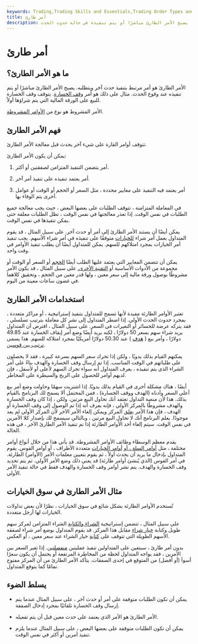 ```yaml
---
keywords: Trading,Trading Skills and Essentials,Trading Order Types and Processes,Trading Skills,Trading Orders
title: أمر طارئ
description: الأمر الطارئ هو أمر مرتبط بتنفيذ حدث آخر ويتطلبه. يصبح الأمر الطارئ مباشرًا أو يتم تنفيذه في حالة حدوث الحدث.
---
```


# أمر طارئ
## ما هو الأمر الطارئ؟

الأمر الطارئ هو أمر مرتبط بتنفيذ حدث آخر ويتطلبه. يصبح الأمر الطارئ مباشرًا أو يتم تنفيذه عند وقوع الحدث. مثال على ذلك هو أمر [وقف الخسارة](/stop-lossorder). يتوقف وقف الخسارة للبيع على الورقة المالية التي يتم شراؤها أولاً.

الأمر المشروط هو نوع من [الأوامر المشروطة](/conditionalorder).

## فهم الأمر الطارئ

تتوقف أوامر القارة على شيء آخر يحدث قبل معالجة الأمر الطارئ.

يمكن أن يكون الأمر الطارئ:

1. أمر يتضمن التنفيذ المتزامن لصفقتين أو أكثر.

1. أمر يعتمد تنفيذه على تنفيذ أمر آخر.

1. أمر يعتمد فيه التنفيذ على معايير محددة ، مثل السعر أو الحجم أو الوقت أو عوامل أخرى يتم الوفاء بها.

في المعاملة المتزامنة ، تتوقف الطلبات على بعضها البعض ، حيث يجب معالجة جميع الطلبات في نفس الوقت. إذا تعذر معالجتها في نفس الوقت ، تظل الطلبات معلقة حتى يمكن تنفيذها في نفس الوقت.

يمكن أيضًا أن يستند الأمر الطارئ إلى أمر أو حدث آخر. على سبيل المثال ، قد يقوم المتداول بعمل أمر شراء [للخيارات](/option) متوقفًا على تنفيذه في أمر شراء الأسهم. يجب تنفيذ أمر الخيارات بمجرد امتلاكهم للسهم. يمكن للمتداول أيضًا أن يطلب تنفيذ الأوامر في وقت واحد.

يمكن أن تتضمن المعايير التي يعتمد عليها الطلب أيضًا [الحجم](/volume) أو السعر أو الوقت أو مجموعة من الأدوات الأساسية أو [التقنية الأخرى.](/technicalindicator) على سبيل المثال ، قد يكون الأمر مشروطًا بوصول ورقة مالية إلى سعر معين ، ولها قدر معين من الحجم ، وتحقيق كلاهما في غضون ساعات معينة من اليوم.

## استخدامات الأمر الطارئ

تعتبر الأوامر الطارئة مفيدة لأنها تسمح للمتداول بتنفيذ إستراتيجية ، أو مراكز متعددة ، بمجرد حدوث الحدث الأولي. إذا اضطر المتداول إلى نشر كل معاملة بترتيب تسلسلي ، فقد يتركه عرضة للخسائر أو التغيرات في السعر. على سبيل المثال ، افترض أن المتداول يريد شراء سهم بسعر 50 دولارًا ، لكنه يريد أيضًا وضع أمر إيقاف الخسارة عند 49.85 دولارًا ، وأمر بيع ( [هدف](/pricetarget) ) عند 50.30 دولارًا أمريكيًا بمجرد امتلاكه للسهم. هذا يسمى [ترتيب بين قوسين](/bracketedbuyorder).

يمكنهم القيام بذلك يدويًا ، ولكن إذا تحرك سعر السهم بسرعة كبيرة ، فقد لا يحصلون على طلباتهم في الوقت المناسب. إذا تم إرسال وقف الخسارة والهدف بناءً على أمر الشراء الذي يتم تنفيذه ، يعرف المتداول أنه سواء تحرك السهم لأعلى أو لأسفل ، فإن لديهم أوامر للحصول على الربح والسيطرة على المخاطر.

أيضًا ، هناك مشكلة أخرى في القيام بذلك يدويًا. إذا اشتريت سهمًا وحاولت وضع أمر بيع أعلى السعر وأدناه (الهدف ووقف الخسارة) ، فمن المحتمل ألا يسمح لك البرنامج بالقيام بذلك. هذا لأن منصة التداول تعتقد أنك تحاول البيع مرتين. ولكن ، إذا كان وقف الخسارة والهدف مشروطًا بالمركز الأولي ، فإنه يعرف أنه إذا تم الوصول إلى وقف الخسارة أو الهدف ، فإن هذا الأمر [يغلق](/closeposition) المركز ويمكن إلغاء الأمر الآخر لأن المركز الأولي لم يعد موجودًا. يعلم البرنامج أنك لا تحاول البيع مرتين ، وبالتالي سيسمح لك بإصدار كلا الأمرين في نفس الوقت. سيتم إلغاء أحد الأوامر الطارئة إذا تم تنفيذ الأمر الطارئ الآخر ، في هذه الحالة.

يقدم معظم الوسطاء وظائف الأوامر المشروطة. قد يأتي هذا من خلال أنواع أوامر مختلفة ، مثل [أوامر السلة ، أو](/baskettrade) [أوامر الخيارات](/leg) متعددة الأطراف ، أو أوامر القوس. يقوم المتداول بإدخال ما يريد أن يحدث أولاً ، ثم يقوم بتعيين معلمات الأمر (الأوامر) الطارئة. في أمر القوس (الذي يُنشئ أوامر طارئة) قد يعني ذلك وضع الأمر الأولي. ثم يتم تحديد وقف الخسارة والهدف. يتم نشر أوامر وقف الخسارة والهدف فقط في حالة تنفيذ الأمر الأولي.

## مثال الأمر الطارئ في سوق الخيارات

تُستخدم الأوامر الطارئة بشكل شائع في سوق الخيارات ، نظرًا لأن بعض تداولات الخيارات لها أرجل متعددة.

على سبيل المثال ، تتضمن إستراتيجية [الشراء والكتابة](/buy-write) الشراء المتزامن لمركز سهم طويل وكتابة [خيار شراء](/calloption) مقابل هذا المركز. قد يقوم المتداول بوضع أمر شراء لصفقة الأسهم الطويلة التي تتوقف على [كتابة](/writing-an-option) خيار الشراء عند سعر معين ، أو العكس.

بدون أمر طارئ ، سيتعين على المتداولين تنفيذ عمليتين [منفصلتين](/transaction). إذا تغير السعر بين الأمرين ، فقد يواجه المتداول لحظة من المخاطرة المرتفعة أو يحتمل أن يكون سعرًا أسوأ (أو أفضل) من المتوقع في إحدى الصفقات. يتأكد الأمر الطارئ من أن المركز مفتوح تمامًا كما يتوقع المتداول.

## يسلط الضوء

- يمكن أن تكون الطلبات متوقفة على أمر أو حدث آخر ، على سبيل المثال عندما يتم إرسال وقف الخسارة تلقائيًا بمجرد إدخال الصفقة.

- الأمر الطارئ هو الأمر الذي يعتمد على حدث معين قبل أن يتم تفعيله.

- يمكن أن تكون الطلبات متوقفة على بعضها البعض ، على سبيل المثال عندما يلزم تنفيذ أمرين أو أكثر في نفس الوقت.

